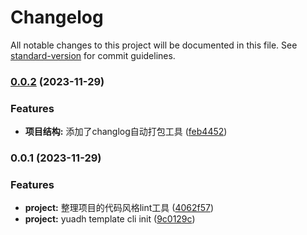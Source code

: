 # Changelog

All notable changes to this project will be documented in this file. See [standard-version](https://github.com/conventional-changelog/standard-version) for commit guidelines.

### [0.0.2](https://github.com/yuadh/template_cli/compare/v0.0.1...v0.0.2) (2023-11-29)


### Features

* **项目结构:** 添加了changlog自动打包工具 ([feb4452](https://github.com/yuadh/template_cli/commit/feb4452e0116069d4bb131a67eeca3b83a1c5fc3))

### 0.0.1 (2023-11-29)


### Features

* **project:** 整理项目的代码风格lint工具 ([4062f57](https://github.com/yuadh/template_cli/commit/4062f579aa836c847f3727168644249eee0bdbb0))
* **project:** yuadh template cli init ([9c0129c](https://github.com/yuadh/template_cli/commit/9c0129ceccf58dccbd1522a29970c2df00b990ad))
